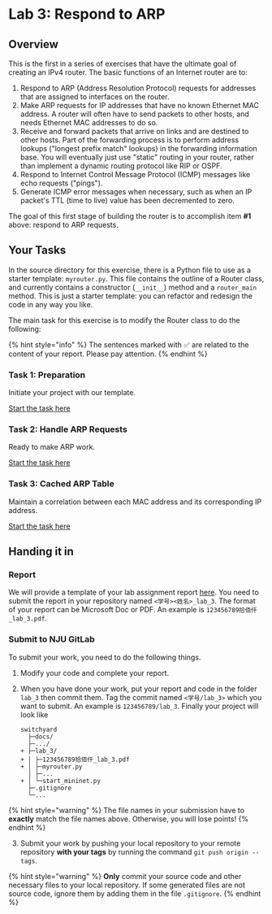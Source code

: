# Lab 3: Respond to ARP

## Overview

This is the first in a series of exercises that have the ultimate goal of creating an IPv4 router. The basic functions of an Internet router are to:

1. Respond to ARP (Address Resolution Protocol) requests for addresses that are assigned to interfaces on the router.
2. Make ARP requests for IP addresses that have no known Ethernet MAC address. A router will often have to send packets to other hosts, and needs Ethernet MAC addresses to do so.
3. Receive and forward packets that arrive on links and are destined to other hosts. Part of the forwarding process is to perform address lookups ("longest prefix match" lookups) in the forwarding information base. You will eventually just use "static" routing in your router, rather than implement a dynamic routing protocol like RIP or OSPF.
4. Respond to Internet Control Message Protocol (ICMP) messages like echo requests ("pings").
5. Generate ICMP error messages when necessary, such as when an IP packet's TTL (time to live) value has been decremented to zero.

The goal of this first stage of building the router is to accomplish item **#1** above: respond to ARP requests.

## Your Tasks

In the source directory for this exercise, there is a Python file to use as a starter template: `myrouter.py`. This file contains the outline of a Router class, and currently contains a constructor (`__init__`) method and a `router_main` method. This is just a starter template: you can refactor and redesign the code in any way you like.

The main task for this exercise is to modify the Router class to do the following:

{% hint style="info" %}
The sentences marked with ✅ are related to the content of your report. Please pay attention.
{% endhint %}

### Task 1: Preparation

Initiate your project with our template.

[Start the task here](preparation.md)

### Task 2: Handle ARP Requests

Ready to make ARP work.

[Start the task here](handle-arp-request.md)

### Task 3: Cached ARP Table

Maintain a correlation between each MAC address and its corresponding IP address.

[Start the task here](arp-table.md)

## Handing it in

### Report

We will provide a template of your lab assignment report [here](https://box.nju.edu.cn/d/123a70ac8ff34595b18f/). You need to submit the report in your repository named `<学号><姓名>_lab_3`. The format of your report can be Microsoft Doc or PDF. An example is `123456789拾佰仟_lab_3.pdf`.

### Submit to NJU GitLab

To submit your work, you need to do the following things.

1. Modify your code and complete your report.

2. When you have done your work, put your report and code in the folder `lab_3` then commit them. Tag the commit named `<学号/lab_3>` which you want to submit. An example is `123456789/lab_3`. Finally your project will look like

   ```
   switchyard
     ├─docs/
     ├─.../
   + ├─lab_3/
   + │ ├─123456789拾佰仟_lab_3.pdf
   + │ ├─myrouter.py
     │ ├─...
   + │ └─start_mininet.py
     ├─.gitignore
     └─...
   ```

  {% hint style="warning" %}
  The file names in your submission have to **exactly** match the file names above. Otherwise, you will lose points!
  {% endhint %}

3. Submit your work by pushing your local repository to your remote repository **with your tags** by running the command `git push origin --tags`.

  {% hint style="warning" %}
  **Only** commit your source code and other necessary files to your local repository. If some generated files are not source code, ignore them by adding them in the file `.gitignore`.
  {% endhint %}
  
